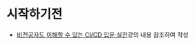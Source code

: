 # 시작하기전
- [비전공자도 이해할 수 있는 CI/CD 입문·실전](https://www.inflearn.com/course/비전공자-ci-cd-입문-실전)강의 내용 참조하여 작성